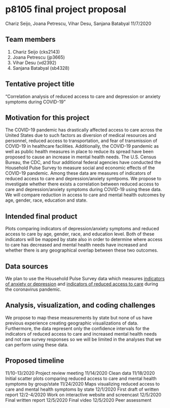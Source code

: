 p8105 final project proposal
================
Chariz Seijo, Joana Petrescu, Vihar Desu, Sanjana Batabyal
11/7/2020

## Team members

1.  Chariz Seijo (cks2143)
2.  Joana Petrescu (jp3665)
3.  Vihar Desu (vd2392)
4.  Sanjana Batabyal (sb4328)

## Tentative project title

“Correlation analysis of reduced access to care and depression or
anxiety symptoms during COVID-19”

## Motivation for this project

The COVID-19 pandemic has drastically affected access to care across the
United States due to such factors as diversion of medical resources and
personnel, reduced access to transportation, and fear of transmission of
COVID-19 in healthcare facilities. Additionally, the COVID-19 pandemic
as well as public health measures in place to reduce its spread have
been proposed to cause an increase in mental health needs. The U.S.
Census Bureau, the CDC, and four additional federal agencies have
conducted the Household Pulse Survey to measure social and economic
effects of the COVID-19 pandemic. Among these data are measures of
indicators of reduced access to care and depression/anxiety symtpoms. We
propose to investigate whether there exists a correlation between
reduced access to care and depression/anxiety symptoms during COVID-19
using these data. We will compare reduction in access to care and mental
health outcomes by age, gender, race, education and state.

## Intended final product

Plots comparing indicators of depression/anxiety symptoms and reduced
access to care by age, gender, race, and education level. Both of these
indicators will be mapped by state also in order to determine where
access to care has decreased and mental health needs have increased and
whether there is any geographical overlap between these two outcomes.

## Data sources

We plan to use the Household Pulse Survey data which measures
[indicators of anxiety or
depression](https://healthdata.gov/dataset/indicators-anxiety-or-depression-based-reported-frequency-symptoms-during-last-7-days)
and [indicators of reduced access to
care](https://healthdata.gov/dataset/indicators-reduced-access-care-due-coronavirus-pandemic-during-last-4-weeks)
during the coronavirus pandemic.

## Analysis, visualization, and coding challenges

We propose to map these measurements by state but none of us have
previous experience creating geographic visualizations of data.
Furthermore, the data represent only the confidence intervals for the
indicators of reduced access to care and increased mental health needs
and not raw survey responses so we will be limited in the analyses that
we can perform using these data.

## Proposed timeline

11/10-13/2020 Project review meeting 11/14/2020 Clean data 11/18/2020
Initial scatter plots comparing reduced access to care and mental health
symptoms by group/state 11/24/2020 Maps visualizing reduced access to
care and mental health symptoms by state 12/1/2020 First draft of
written report 12/2-4/2020 Work on interactive website and screencast
12/5/2020 Final written report 12/5/2020 Final video 12/5/2020 Peer
assessment
